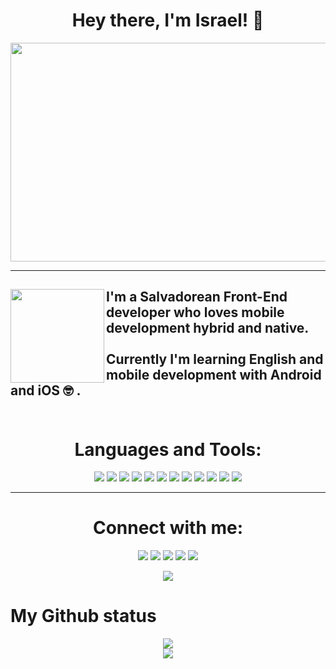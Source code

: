 
<div align="center">
  
  # Hey there, I'm Israel! 👋
  
  <img
    src="./gif.gif"
    width="600px"
    height="350px"
  />
  
  <hr />
  
  <div align="left">
    <img width="150" height="150" align="left" src="https://media.tenor.com/images/192d331a71371d9356cb84d2b26ed59d/tenor.gif" />
    
   <h2>
    I'm a Salvadorean Front-End developer who loves mobile development hybrid and native.
    <br/>
    <br/>
    Currently I'm learning English and mobile development with Android and iOS 🤓 .
    <br/>
    <br/>
   </h2>
  </div>
  
  # Languages and Tools:
  <div display="flex">
    <img src="https://img.shields.io/badge/html5%20-%23E34F26.svg?&style=for-the-badge&logo=html5&logoColor=white">
    <img src="https://img.shields.io/badge/css3%20-%231572B6.svg?&style=for-the-badge&logo=css3&logoColor=white">
    <img src="https://img.shields.io/badge/next%20js%20-%23000.svg?&style=for-the-badge&logo=next.js&logoColor=white">
    <img src="https://img.shields.io/badge/gatsby%20-%23663399.svg?&style=for-the-badge&logo=gatsby&logoColor=white">
    <img src="https://img.shields.io/badge/styled%20components%20-%23DB7093.svg?&style=for-the-badge&logo=styled-components&logoColor=white">
    <img src="https://img.shields.io/badge/webstorm%20-%23000.svg?&style=for-the-badge&logo=webstorm&logoColor=fff">
    <img src="https://img.shields.io/badge/xcode%20-%231575F9.svg?&style=for-the-badge&logo=xcode&logoColor=fff">
    <img src="https://img.shields.io/badge/android%20studio%20-%233DDC84.svg?&style=for-the-badge&logo=android-studio&logoColor=fff">
    <img src="https://img.shields.io/badge/javascript%20-%23F7DF1E.svg?&style=for-the-badge&logo=javascript&logoColor=black">
    <img src="https://img.shields.io/badge/typescript%20-%23007ACC.svg?&style=for-the-badge&logo=typescript&logoColor=white">
    <img src="https://img.shields.io/badge/kotlin%20-%230095D5.svg?&style=for-the-badge&logo=kotlin&logoColor=white">
    <img src="https://img.shields.io/badge/react/react%20native%20-%2361DAFB.svg?&style=for-the-badge&logo=react&logoColor=white">
  </div>
  
  <hr/>
  
  # Connect with me:
  
  [<img src="https://img.shields.io/badge/linkedin-%230077B5.svg?&style=for-the-badge&logo=linkedin&logoColor=white">](https://www.linkedin.com/in/iKronyck/)
  [<img src="https://img.shields.io/badge/twitter-%231DA1F2.svg?&style=for-the-badge&logo=twitter&logoColor=white">](https://twitter.com/iKronyck)
  [<img src="https://img.shields.io/badge/instagram-%23E4405F.svg?&style=for-the-badge&logo=instagram&logoColor=white">](https://www.instagram.com/iKronyck/)
  [<img src="https://img.shields.io/badge/facebook-%231877F2.svg?&style=for-the-badge&logo=facebook&logoColor=white">](https://www.facebook.com/iKronyck)
  [<img src="https://img.shields.io/badge/Portfolio-%23000000.svg?&style=for-the-badge&logo=google%20chrome&logoColor=white">](https://iKronyck.github.io/)
  
  <img
    src="https://github-readme-stackoverflow.vercel.app/?userID=9324183"
  />
</div>

# My Github status

<p align = "center">
  <img
       src="https://github-readme-stats.vercel.app/api?username=iKronyck&show_icons=true&&bg_color=30,18132b,292e50,c53160&title_color=fff&text_color=fff&line_height=33&icon_color=47b699" />
  
  <br/>
  
  <img src = "https://github-readme-stats.vercel.app/api/top-langs/?username=iKronyck&hide_langs_below=.25&bg_color=30,18132b,292e50,c53160&title_color=fff&text_color=fff&line_height=33&icon_color=47b699&layout=compact">
</p>

<!-- <img src="https://profile-counter.glitch.me/iKronyck/count.svg" alt="Hello world" /> -->
